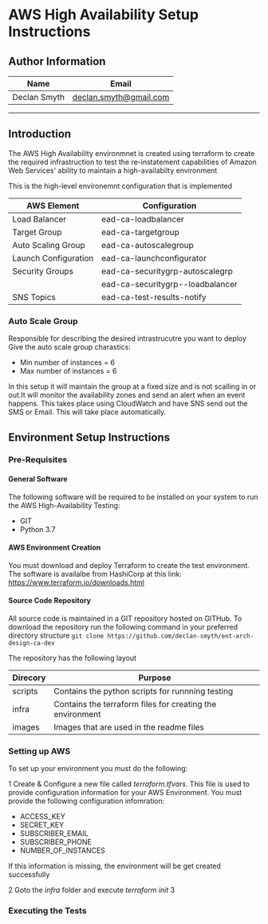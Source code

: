 # AWS High Availability Setup Instructions

## Author Information

| Name          | Email                  |
| ------------- | ---------------------- |
| Declan Smyth  | declan.smyth@gmail.com |

---

## Introduction

The AWS High Availability environmnet is created using terraform to create the required infrastruction to test the re-instatement capabilities of Amazon Web Services' ability to maintain a high-availabilty environment 

This is the high-level environemnt configuration that is implemented

| AWS Element          |  Configuration                   |
|----------------------|----------------------------------|
| Load Balancer        | ead-ca-loadbalancer              |
| Target Group         | ead-ca-targetgroup               |
| Auto Scaling Group   | ead-ca-autoscalegroup            |
| Launch Configuration | ead-ca-launchconfigurator        |
| Security Groups      | ead-ca-securitygrp-autoscalegrp  |
|                      | ead-ca-securitygrp--loadbalancer |
| SNS Topics           | ead-ca-test-results-notify       |

### Auto Scale Group

Responsible for describing the desired intrastrucutre you want to deploy
Give the auto scale group charastics:

* Min number of instances = 6
* Max number of instances = 6

In this setup it will maintain the group at a fixed size and is not scalling in or out.It will monitor the availability zones and send an alert when an event happens. This takes place using CloudWatch and have SNS send out the SMS or Email. This will take place automatically.

## Environment Setup Instructions

### Pre-Requisites

#### General Software

The following software will be required to be installed on your system to run the AWS High-Availability Testing:

* GIT
* Python 3.7

#### AWS Environment Creation

You must download and deploy Terraform to create the test environment. The software is availalbe from HashiCorp at this link: <https://www.terraform.io/downloads.html>

#### Source Code Repository

All source code is maintained in a GIT repository hosted on GITHub. To download the repository run the following command in your preferred directory structure
`git clone https://github.com/declan-smyth/ent-arch-design-ca-dev`

The repository has the following layout

| Direcory             | Purpose                                                   |
|----------------------|-----------------------------------------------------------|
| scripts              | Contains the python scripts for runnning testing          |
| infra                | Contains the terraform files for creating the environment |
| images               | Images that are used in the readme files                  |

### Setting up AWS

To set up your environment you must do the following:

1 Create & Configure a new file called *terraform.tfvars*. This file is used to provide configuration information for your AWS Environment. You must provide the following configuration infomration:
  * ACCESS_KEY 
  * SECRET_KEY 
  * SUBSCRIBER_EMAIL 
  * SUBSCRIBER_PHONE 
  * NUMBER_OF_INSTANCES
 
If this information is missing, the environment will be get created successfully

2 Goto the *infra* folder and execute *terraform init*
3

### Executing the Tests
